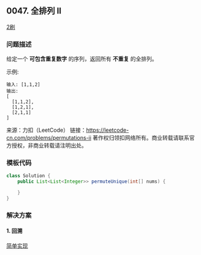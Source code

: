 <script src="https://cdn.bootcss.com/mathjax/2.7.7/MathJax.js?config=TeX-AMS-MML_HTMLorMML"></script>

## 0047. 全排列 II

[2刷](qu0047/solu/Solution.java)

### 问题描述

给定一个 **可包含重复数字** 的序列，返回所有 **不重复** 的全排列。

示例:

```
输入: [1,1,2]
输出:
[
  [1,1,2],
  [1,2,1],
  [2,1,1]
]
```

来源：力扣（LeetCode）
链接：https://leetcode-cn.com/problems/permutations-ii
著作权归领扣网络所有。商业转载请联系官方授权，非商业转载请注明出处。

### 模板代码

``` java
class Solution {
    public List<List<Integer>> permuteUnique(int[] nums) {

    }
}
```

### 解决方案

#### 1. 回溯

[简单实现](qu0047/solu1/Solution.java)
